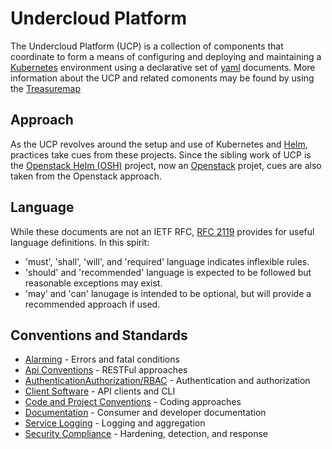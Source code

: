 # Undercloud Platform
The Undercloud Platform (UCP) is a collection of components that coordinate to
form a means of configuring and deploying and maintaining a [Kubernetes]
environment using a declarative set of [yaml] documents. More information about
the UCP and related comonents may be found by using the [Treasuremap]

## Approach
As the UCP revolves around the setup and use of Kubernetes and [Helm],
practices take cues from these projects. Since the sibling work of UCP is the
[Openstack Helm (OSH)] project, now an [Openstack] projet, cues are also taken
from the Openstack approach.

## Language
While these documents are not an IETF RFC, [RFC 2119] provides for useful
language definitions. In this spirit:
- 'must', 'shall', 'will', and 'required' language indicates inflexible rules.
- 'should' and 'recommended' language is expected to be followed but reasonable
exceptions may exist.
- 'may' and 'can' lanugage is intended to be optional, but will provide a
recommended approach if used.

## Conventions and Standards
- [Alarming](alarming-conventions.md) - Errors and fatal conditions
- [Api Conventions](api-conventions.md) - RESTFul approaches
- [AuthenticationAuthorization/RBAC](rbac-conventions.md) - Authentication and
  authorization
- [Client Software](client-software.md) - API clients and CLI
- [Code and Project Conventions](code-conventions.md) - Coding approaches
- [Documentation](documentation-conventions.rst) - Consumer and developer
  documentation
- [Service Logging](service-logging-conventions.md) - Logging and aggregation
- [Security Compliance](security-conventions.md) - Hardening, detection, and
  response

[Helm]: https://helm.sh/
[Kubernetes]: https://kubernetes.io/
[Openstack]: https://www.openstack.org/
[Openstack Helm (OSH)]: https://github.com/openstack/openstack-helm
[RFC 2119]: https://www.ietf.org/rfc/rfc2119.txt
[Treasuremap]: https://github.com/att-comdev/treasuremap
[yaml]: http://yaml.org/
